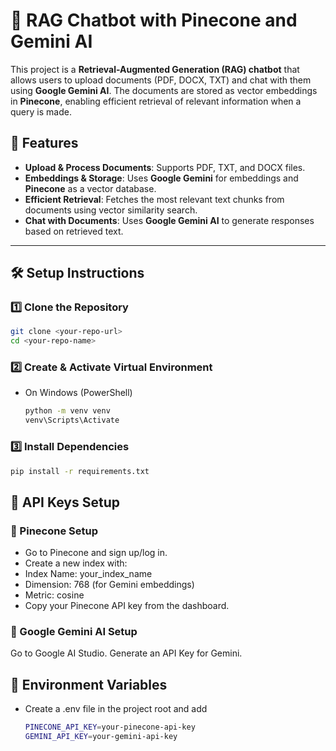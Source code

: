 # 📄 RAG Chatbot with Pinecone and Gemini AI

This project is a **Retrieval-Augmented Generation (RAG) chatbot** that allows users to upload documents (PDF, DOCX, TXT) and chat with them using **Google Gemini AI**. The documents are stored as vector embeddings in **Pinecone**, enabling efficient retrieval of relevant information when a query is made.

## 🚀 Features
- **Upload & Process Documents**: Supports PDF, TXT, and DOCX files.
- **Embeddings & Storage**: Uses **Google Gemini** for embeddings and **Pinecone** as a vector database.
- **Efficient Retrieval**: Fetches the most relevant text chunks from documents using vector similarity search.
- **Chat with Documents**: Uses **Google Gemini AI** to generate responses based on retrieved text.

---

## 🛠️ Setup Instructions

### 1️⃣ Clone the Repository

```bash
git clone <your-repo-url>
cd <your-repo-name>
```
### 2️⃣ Create & Activate Virtual Environment
- On Windows (PowerShell)
    ```bash
    python -m venv venv
    venv\Scripts\Activate
    ```

### 3️⃣ Install Dependencies
    
```bash
pip install -r requirements.txt
```

## 🔑 API Keys Setup

### 🌲 Pinecone Setup
- Go to Pinecone and sign up/log in.
- Create a new index with:
- Index Name: your_index_name
- Dimension: 768 (for Gemini embeddings)
- Metric: cosine
- Copy your Pinecone API key from the dashboard.


### 🤖 Google Gemini AI Setup
Go to Google AI Studio.
Generate an API Key for Gemini.

## 📂 Environment Variables
- Create a .env file in the project root and add
    ```bash
    PINECONE_API_KEY=your-pinecone-api-key
    GEMINI_API_KEY=your-gemini-api-key
    ```